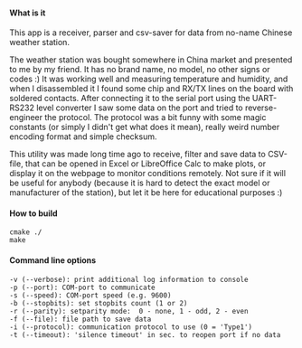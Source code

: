 #### What is it
This app is a receiver, parser and csv-saver for data from no-name Chinese weather station.

The weather station was bought somewhere in China market and presented to me by my friend.
It has no brand name, no model, no other signs or codes :) It was working well and measuring temperature and humidity, and when I disassembled it I found some chip and RX/TX lines on the board with soldered contacts. After connecting it to the serial port using the UART-RS232 level converter I saw some data on the port and tried to reverse-engineer the protocol. The protocol was a bit funny with some magic constants (or simply I didn't get what does it mean), really weird number encoding format and simple checksum.

This utility was made long time ago to receive, filter and save data to CSV-file, that can be opened in Excel or LibreOffice Calc to make plots, or display it on the webpage to monitor conditions remotely.
Not sure if it will be useful for anybody (because it is hard to detect the exact model or manufacturer of the station), but let it be here for educational purposes :)

#### How to build
```
cmake ./
make
```

#### Command line options
```
-v (--verbose): print additional log information to console
-p (--port): COM-port to communicate
-s (--speed): COM-port speed (e.g. 9600)
-b (--stopbits): set stopbits count (1 or 2)
-r (--parity): setparity mode:  0 - none, 1 - odd, 2 - even
-f (--file): file path to save data
-i (--protocol): communication protocol to use (0 = 'Type1')
-t (--timeout): 'silence timeout' in sec. to reopen port if no data
```
